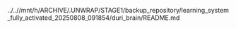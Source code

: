 ../..//mnt/h/ARCHIVE/.UNWRAP/STAGE1/backup_repository/learning_system_fully_activated_20250808_091854/duri_brain/README.md